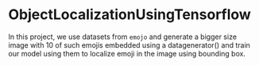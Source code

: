 # ObjectLocalizationUsingTensorflow
In this project, we use datasets from `emojo` and generate a bigger size image with 10 of such emojis embedded
using a datagenerator() and train our model using them to localize emoji in the image using bounding box.
